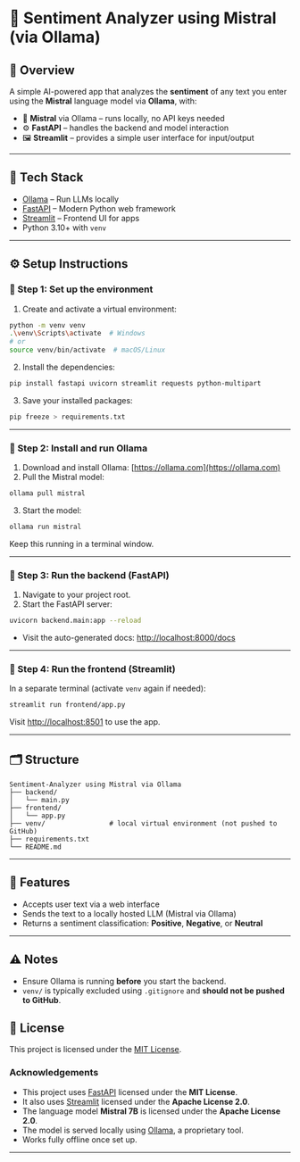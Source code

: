 # 🧠 Sentiment Analyzer using Mistral (via Ollama)

## 📌 Overview

A simple AI-powered app that analyzes the **sentiment** of any text you enter using the **Mistral** language model via **Ollama**, with:

- 🧠 **Mistral** via Ollama – runs locally, no API keys needed
- ⚙️ **FastAPI** – handles the backend and model interaction
- 🖼️ **Streamlit** – provides a simple user interface for input/output

---

## 🧰 Tech Stack

- [Ollama](https://ollama.com) – Run LLMs locally
- [FastAPI](https://fastapi.tiangolo.com/) – Modern Python web framework
- [Streamlit](https://streamlit.io) – Frontend UI for apps
- Python 3.10+ with `venv`

---

## ⚙️ Setup Instructions

### 🔹 Step 1: Set up the environment

1. Create and activate a virtual environment:

```bash
python -m venv venv
.\venv\Scripts\activate  # Windows
# or
source venv/bin/activate  # macOS/Linux
```

2. Install the dependencies:

```bash
pip install fastapi uvicorn streamlit requests python-multipart
```

3. Save your installed packages:

```bash
pip freeze > requirements.txt
```

---

### 🔹 Step 2: Install and run Ollama

1. Download and install Ollama: [https://ollama.com](https://ollama.com)  
2. Pull the Mistral model:

```bash
ollama pull mistral
```

3. Start the model:

```bash
ollama run mistral
```

Keep this running in a terminal window.

---

### 🔹 Step 3: Run the backend (FastAPI)

1. Navigate to your project root.
2. Start the FastAPI server:

```bash
uvicorn backend.main:app --reload
```

- Visit the auto-generated docs: [http://localhost:8000/docs](http://localhost:8000/docs)

---

### 🔹 Step 4: Run the frontend (Streamlit)

In a separate terminal (activate `venv` again if needed):

```bash
streamlit run frontend/app.py
```

Visit [http://localhost:8501](http://localhost:8501) to use the app.

---

## 🗂️ Structure

```
Sentiment-Analyzer using Mistral via Ollama
├── backend/
│   └── main.py
├── frontend/
│   └── app.py
├── venv/                # local virtual environment (not pushed to GitHub)
├── requirements.txt
└── README.md
```

---

## 🧪 Features

- Accepts user text via a web interface
- Sends the text to a locally hosted LLM (Mistral via Ollama)
- Returns a sentiment classification: **Positive**, **Negative**, or **Neutral**

---

## ⚠️ Notes

- Ensure Ollama is running **before** you start the backend.
- `venv/` is typically excluded using `.gitignore` and **should not be pushed to GitHub**.

## 📝 License

This project is licensed under the [MIT License](LICENSE).

### Acknowledgements

- This project uses [FastAPI](https://fastapi.tiangolo.com/) licensed under the **MIT License**.
- It also uses [Streamlit](https://streamlit.io/) licensed under the **Apache License 2.0**.
- The language model **Mistral 7B** is licensed under the **Apache License 2.0**.
- The model is served locally using [Ollama](https://ollama.com), a proprietary tool.
- Works fully offline once set up.

---




